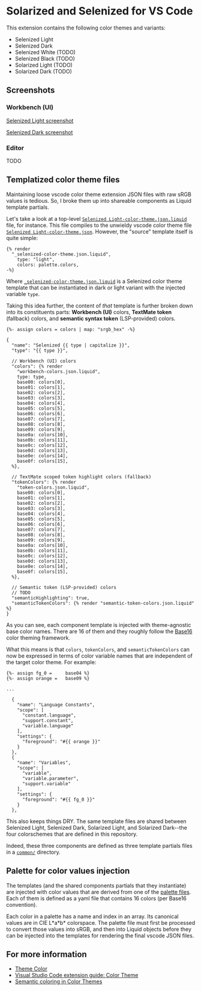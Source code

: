 # Solarized and Selenized for VS Code

This extension contains the following color themes and variants:

* Selenized Light
* Selenized Dark
* Selenized White (TODO)
* Selenized Black (TODO)
* Solarized Light (TODO)
* Solarized Dark (TODO)

## Screenshots

### Workbench (UI)

[Selenized Light screenshot](assets/screenshot-workbench-selenized-light.png)

[Selenized Dark screenshot](assets/screenshot-workbench-selenized-light.png)

### Editor

TODO

## Templatized color theme files

Maintaining loose vscode color theme extension JSON files with raw sRGB values
is tedious. So, I broke them up into shareable components as Liquid template
partials.

Let's take a look at a top-level [`Selenized Light-color-theme.json.liquid`][1]
file, for instance. This file compiles to the unwieldy vscode color theme file
[`Selenized Light-color-theme.json`][2]. However, the "source" template itself
is quite simple:

```liquid
{% render
  "_selenized-color-theme.json.liquid",
    type: "light",
    colors: palette.colors,
-%}
```

Where [`_selenized-color-theme.json.liquid`][3] is a Selenized color theme
template that can be instantiated in dark or light variant with the injected
variable `type`.

Taking this idea further, the content of *that* template is further broken down
into its constituents parts: **Workbench (UI)** colors, **TextMate token**
(fallback) colors, and **semantic syntax token** (LSP-provided) colors.

```liquid
{%- assign colors = colors | map: "srgb_hex" -%}

{
  "name": "Selenized {{ type | capitalize }}",
  "type": "{{ type }}",

  // Workbench (UI) colors
  "colors": {% render
    "workbench-colors.json.liquid",
    type: type,
    base00: colors[0],
    base01: colors[1],
    base02: colors[2],
    base03: colors[3],
    base04: colors[4],
    base05: colors[5],
    base06: colors[6],
    base07: colors[7],
    base08: colors[8],
    base09: colors[9],
    base0a: colors[10],
    base0b: colors[11],
    base0c: colors[12],
    base0d: colors[13],
    base0e: colors[14],
    base0f: colors[15],
  %},

  // TextMate scoped token highlight colors (fallback)
  "tokenColors": {% render
    "token-colors.json.liquid",
    base00: colors[0],
    base01: colors[1],
    base02: colors[2],
    base03: colors[3],
    base04: colors[4],
    base05: colors[5],
    base06: colors[6],
    base07: colors[7],
    base08: colors[8],
    base09: colors[9],
    base0a: colors[10],
    base0b: colors[11],
    base0c: colors[12],
    base0d: colors[13],
    base0e: colors[14],
    base0f: colors[15],
  %},

  // Semantic token (LSP-provided) colors
  // TODO
  "semanticHighlighting": true,
  "semanticTokenColors": {% render "semantic-token-colors.json.liquid" %}
}
```

As you can see, each component template is injected with theme-agnostic base
color names. There are 16 of them and they roughly follow the [Base16][4] color
theming framework.

What this means is that `colors`, `tokenColors`, and `semanticTokenColors` can
now be expressed in terms of color variable names that are independent of the
target color theme. For example:

```liquid
{%- assign fg_0 =     base04 %}
{%- assign orange =   base09 %}

...

  {
    "name": "Language Constants",
    "scope": [
      "constant.language",
      "support.constant",
      "variable.language"
    ],
    "settings": {
      "foreground": "#{{ orange }}"
    }
  },
  {
    "name": "Variables",
    "scope": [
      "variable",
      "variable.parameter",
      "support.variable"
    ],
    "settings": {
      "foreground": "#{{ fg_0 }}"
    }
  },
```

This also keeps things DRY. The same template files are shared between Selenized
Light, Selenized Dark, Solarized Light, and Solarized Dark--the four
colorschemes that are defined in this repository.

Indeed, these three components are defined as three template partials files
in a [`common/`][5] directory.

## Palette for color values injection

The templates (and the shared components partials that they instantiate) are
injected with color values that are derived from one of the [palette files][6].
Each of them is defined as a yaml file that contains 16 colors (per Base16
convention).

Each color in a palette has a name and index in an array. Its canonical values
are in CIE L\*a\*b\* colorspace. The palette file must first be processed to
convert those values into sRGB, and then into Liquid objects before they can
be injected into the templates for rendering the final vscode JSON files.

## For more information

* [Theme Color][7]
* [Visual Studio Code extension guide: Color Theme][8]
* [Semantic coloring in Color Themes][9]

[1]: themes/selenized/light-color-theme.json.liquid
[2]: <themes/Selenized Light-color-theme.json>
[3]: themes/selenized/_selenized-color-theme.json.liquid
[4]: https://github.com/chriskempson/base16/blob/main/styling.md
[5]: themes/common
[6]: palettes
[7]: https://code.visualstudio.com/api/references/theme-color
[8]: https://code.visualstudio.com/api/extension-guides/color-theme
[9]: https://code.visualstudio.com/api/language-extensions/semantic-highlight-guide#semantic-coloring-in-color-themes

